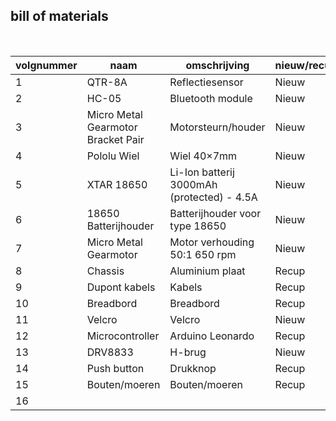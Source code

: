 ## bill of materials
<br />

|volgnummer |naam                               |omschrijving                               |nieuw/recup|kostprijs/stuk|aantal|subtotaal|
|---------- |----                               |------------                               |-----------|--------------|------|---------|
|          1|QTR-8A                             |Reflectiesensor                            |Nieuw      |         10,95|     1|    10,95|
|          2|HC-05                              |Bluetooth module                           |Nieuw      |           6,5|     1|      6,5|
|          3|Micro Metal Gearmotor Bracket Pair |Motorsteurn/houder                         |Nieuw      |           4,7|     1|      4,7|
|          4|Pololu Wiel                        |Wiel 40×7mm                                |Nieuw      |           4,9|     1|      4,9|
|          5|XTAR 18650                         |Li-Ion batterij 3000mAh (protected) - 4.5A |Nieuw      |          8,95|     2|     17,9|
|          6|18650 Batterijhouder               |Batterijhouder voor type 18650             |Nieuw      |          1,75|     1|     1,75|
|          7|Micro Metal Gearmotor              |Motor verhouding 50:1 650 rpm              |Nieuw      |          5,87|     2|    11,75|
|          8|Chassis                            |Aluminium plaat                            |Recup      |             0|     1|        0|
|          9|Dupont kabels                      |Kabels                                     |Recup      |             0|     /|        0|
|         10|Breadbord                          |Breadbord                                  |Recup      |             0|     1|        0|
|         11|Velcro                             |Velcro                                     |Nieuw      |  2 euro/meter|     1|        2|
|         12|Microcontroller                    |Arduino Leonardo                           |Recup      |             0|     1|        0|
|         13|DRV8833                            |H-brug                                     |Nieuw      |           6,5|     1|      6,5|
|         14|Push button                        |Drukknop                                   |Recup      |             0|     1|        0|
|         15|Bouten/moeren                      |Bouten/moeren                              |Recup      |             0|     1|        0|
|         16|                                   |                                           |           |              |TOTAAL|    66,95|
